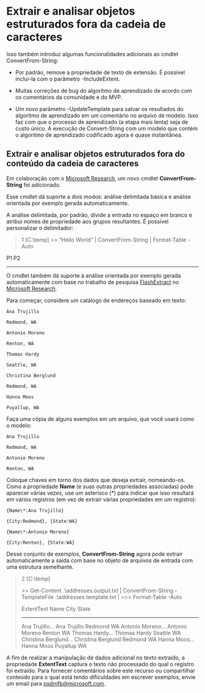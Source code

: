 # Extrair e analisar objetos estruturados fora da cadeia de caracteres
Isso também introduz algumas funcionalidades adicionais ao cmdlet ConvertFrom-String:

-   Por padrão, remove a propriedade de texto de extensão. É possível incluí-la com o parâmetro -IncludeExtent.

-   Muitas correções de bug do algoritmo de aprendizado de acordo com os comentários da comunidade e do MVP.

-   Um novo parâmetro -UpdateTemplate para salvar os resultados do algoritmo de aprendizado em um comentário no arquivo de modelo. Isso faz com que o processo de aprendizado (a etapa mais lenta) seja de custo único. A execução de Convert-String com um modelo que contém o algoritmo de aprendizado codificado agora é quase instantânea.


Extrair e analisar objetos estruturados fora do conteúdo da cadeia de caracteres
----------------------------------------------------------

Em colaboração com o [Microsoft Research](http://research.microsoft.com/), um novo cmdlet **ConvertFrom-String** foi adicionado.

Esse cmdlet dá suporte a dois modos: análise delimitada básica e análise orientada por exemplo gerada automaticamente.

A análise delimitada, por padrão, divide a entrada no espaço em branco e atribui nomes de propriedade aos grupos resultantes. É possível personalizar o delimitador:

> 1 \[C:\\temp\]
> &gt;&gt; “Hello World” | ConvertFrom-String | Format-Table -Auto

P1    P2
--    --

O cmdlet também dá suporte à análise orientada por exemplo gerada automaticamente com base no trabalho de pesquisa [FlashExtract](http://research.microsoft.com/en-us/um/people/sumitg/flashextract.html) no [Microsoft Research](http://research.microsoft.com).

Para começar, considere um catálogo de endereços baseado em texto:

    Ana Trujillo

    Redmond, WA

    Antonio Moreno

    Renton, WA

    Thomas Hardy

    Seattle, WA

    Christina Berglund

    Redmond, WA

    Hanna Moos

    Puyallup, WA

Faça uma cópia de alguns exemplos em um arquivo, que você usará como o modelo:

    Ana Trujillo

    Redmond, WA

    Antonio Moreno

    Renton, WA

   

Coloque chaves em torno dos dados que deseja extrair, nomeando-os. Como a propriedade **Name** (e suas outras propriedades associadas) pode aparecer várias vezes, use um asterisco (\*) para indicar que isso resultará em vários registros (em vez de extrair várias propriedades em um registro):

    {Name\*:Ana Trujillo}

    {City:Redmond}, {State:WA}

    {Name\*:Antonio Moreno}

    {City:Renton}, {State:WA}

Desse conjunto de exemplos, **ConvertFrom-String** agora pode extrair automaticamente a saída com base no objeto de arquivos de entrada com uma estrutura semelhante.

> 2 \[C:\\temp\]
>
> &gt;&gt; Get-Content .\\addresses.output.txt | ConvertFrom-String -TemplateFile .\\addresses.template.txt | &gt;&gt;&gt; Format-Table -Auto
>
> ExtentText                     Name               City     State
> ----------                     ----               ----     -----
> Ana Trujillo...                Ana Trujillo       Redmond  WA Antonio Moreno...              Antonio Moreno     Renton   WA Thomas Hardy...                Thomas Hardy       Seattle  WA Christina Berglund...          Christina Berglund Redmond  WA Hanna Moos...                  Hanna Moos         Puyallup WA

A fim de realizar a manipulação de dados adicional no texto extraído, a propriedade **ExtentText** captura o texto não processado do qual o registro foi extraído. Para fornecer comentários sobre este recurso ou compartilhar conteúdo para o qual está tendo dificuldades em escrever exemplos, envie um email para <psdmfb@microsoft.com>.



<!--HONumber=Aug16_HO3-->


